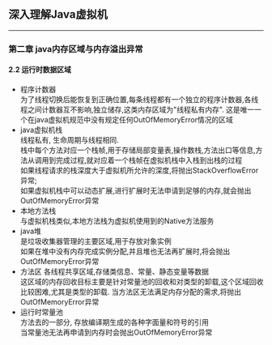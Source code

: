 ## 深入理解Java虚拟机 
*** 
### 第二章 java内存区域与内存溢出异常  
#### 2.2 运行时数据区域
- 程序计数器  
为了线程切换后能恢复到正确位置,每条线程都有一个独立的程序计数器,各线程之间计数器互不影响,独立储存,这类内存区域为"线程私有内存".
这是唯一一个在java虚拟机规范中没有规定任何OutOfMemoryError情况的区域  
- java虚拟机栈  
线程私有, 生命周期与线程相同.  
栈中每个方法对应一个栈帧,用于存储局部变量表,操作数栈,方法出口等信息,方法从调用到完成过程,就对应着一个栈帧在虚拟机栈中入栈到出栈的过程  
如果线程请求的栈深度大于虚拟机所允许的深度,将抛出StackOverflowError异常;  
如果虚拟机栈中可以动态扩展,进行扩展时无法申请到足够的内存,就会抛出OutOfMemoryError异常  
- 本地方法栈  
与虚拟机栈类似,本地方法栈为虚拟机使用到的Native方法服务  
- java堆  
是垃圾收集器管理的主要区域,用于存放对象实例  
如果在堆中没有内存完成实例分配,并且堆也无法再扩展时,将会抛出OutOfMemoryError异常  
- 方法区
各线程共享区域,存储类信息、常量、静态变量等数据  
这区域的内存回收目标主要是针对常量池的回收和对类型的卸载,这个区域回收比较困难,尤其是类型的卸载.
当方法区无法满足内存分配的需求,将抛出OutOfMemoryError异常  
- 运行时常量池  
方法去的一部分, 存放编译期生成的各种字面量和符号的引用  
当常量池无法再申请到内存时会抛出OutOfMemoryError异常